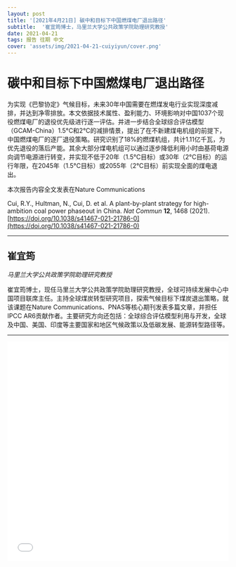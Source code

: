 ```yaml
---
layout: post
title: '[2021年4月21日] 碳中和目标下中国燃煤电厂退出路径'
subtitle:  '崔宜筠博士，马里兰大学公共政策学院助理研究教授'
date: 2021-04-21
tags: 报告 往期 中文
cover: 'assets/img/2021-04-21-cuiyiyun/cover.png'
---
```


# 碳中和目标下中国燃煤电厂退出路径

为实现《巴黎协定》气候目标，未来30年中国需要在燃煤发电行业实现深度减排，并达到净零排放。本文依据技术属性、盈利能力、环境影响对中国1037个现役燃煤电厂的退役优先级进行逐一评估。并进一步结合全球综合评估模型（GCAM-China）1.5°C和2°C的减排情景，提出了在不新建煤电机组的前提下，中国燃煤电厂的逐厂退役策略。研究识别了18%的燃煤机组，共计1.11亿千瓦，为优先退役的落后产能。其余大部分煤电机组可以通过逐步降低利用小时由基荷电源向调节电源进行转变，并实现不低于20年（1.5°C目标）或30年（2°C目标）的运行年限，在2045年（1.5°C目标）或2055年（2°C目标）前实现全面的煤电退出。

本次报告内容全文发表在Nature Communications

Cui, R.Y., Hultman, N., Cui, D. et al. A plant-by-plant strategy for high-ambition coal power phaseout in China. *Nat Commun* **12**, 1468 (2021). [https://doi.org/10.1038/s41467-021-21786-0](https://doi.org/10.1038/s41467-021-21786-0)

----------

## 崔宜筠

*马里兰大学公共政策学院助理研究教授*

崔宜筠博士，现任马里兰大学公共政策学院助理研究教授，全球可持续发展中心中国项目联席主任。主持全球煤炭转型研究项目，探索气候目标下煤炭退出策略，就该课题在Nature Communications、PNAS等核心期刊发表多篇文章，并担任IPCC AR6贡献作者。主要研究方向还包括：全球综合评估模型利用与开发，全球及中国、美国、印度等主要国家和地区气候政策以及低碳发展、能源转型路径等。

-----------

<iframe style="width: 100%;height: 500px;" src="//player.bilibili.com/player.html?aid=760206703&bvid=BV1p64y1i7JK&cid=327484295&page=1" scrolling="no" border="0" frameborder="no" framespacing="0" allowfullscreen="true"> </iframe>